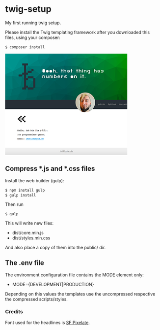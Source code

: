 # twig-setup
My first running twig setup.

Please install the Twig templating framework after you downloaded this files, using your composer:

```
$ composer install
```

![Screenshot int2byte.de](screenshot-int2byte.de-25pct.png)



## Compress *.js and *.css files
Install the web builder (gulp):
```
$ npm install gulp
$ gulp install
```

Then run
```
$ gulp
```

This will write new files:
 * dist/core.min.js
 * dist/styles.min.css

And also place a copy of them into the public/ dir.



## The .env file
The environment configuration file contains the MODE element only:
 * MODE={DEVELOPMENT|PRODUCTION}

Depending on this values the templates use the uncompressed respective
the compressed scripts/styles.



### Credits
Font used for the headlines is [SF Pixelate](https://www.dafont.com/sf-pixelate.font "SF Pixelate").
